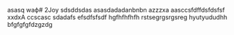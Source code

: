 asasq  waф# 2Joy
sdsddsdas
asasdadadanbnbn
azzzxa
aasccsfdffdsfdsfsf
xxdxA
ccscasc
sdadafs
efsdfsfsdf
hgfhfhfhfh
rstsegrgsrgsreg
hyutyududhh
bfgfgfgfdzgzdg

